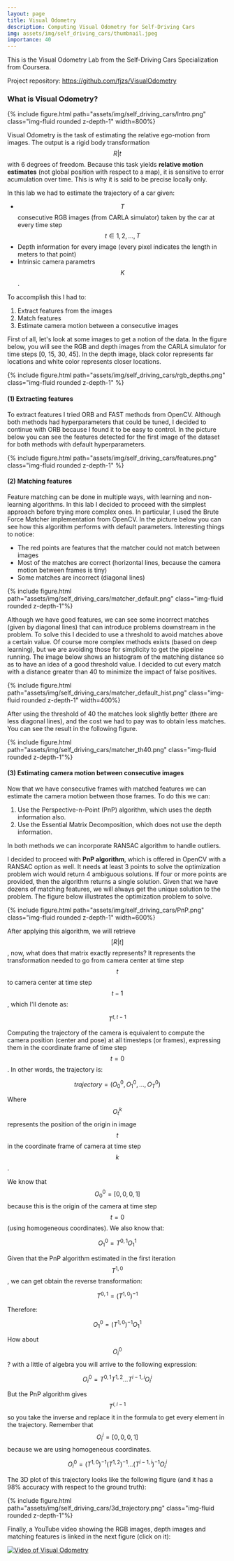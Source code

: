 ```yaml
---
layout: page
title: Visual Odometry
description: Computing Visual Odometry for Self-Driving Cars
img: assets/img/self_driving_cars/thumbnail.jpeg
importance: 40
---
```


This is the Visual Odometry Lab from the Self-Driving Cars Specialization from Coursera.

Project repository: <https://github.com/fjzs/VisualOdometry>

### **What is Visual Odometry?**

<div class="row"><div class="col-sm mt-3 mt-md-0 text-center">
    {% include figure.html path="assets/img/self_driving_cars/Intro.png" class="img-fluid rounded z-depth-1" width=800%}
</div></div>


Visual Odometry is the task of estimating the relative ego-motion from images. The output is a rigid body transformation 
$$R|t$$ with 6 degrees of freedom. Because this task yields **relative motion estimates** (not global position with respect to a map), it is sensitive to error acumulation over time. This is why it is said to be precise locally only.


In this lab we had to estimate the trajectory of a car given:
* $$T$$ consecutive RGB images (from CARLA simulator) taken by the car at every time step $$t\in{1,2,...,T}$$
* Depth information for every image (every pixel indicates the length in meters to that point)
* Intrinsic camera parametrs $$K$$.

To accomplish this I had to:
1. Extract features from the images
2. Match features
3. Estimate camera motion between a consecutive images

First of all, let's look at some images to get a notion of the data. In the figure below, you will see the RGB and depth images from the CARLA simulator for time steps [0, 15, 30, 45]. In the depth image, black color represents far locations and white color represents closer locations.
<div class="row"><div class="col-sm mt-3 mt-md-0 text-center">
    {% include figure.html path="assets/img/self_driving_cars/rgb_depths.png" class="img-fluid rounded z-depth-1" %}
</div></div>

#### (1) Extracting features
To extract features I tried ORB and FAST methods from OpenCV. Although both methods had hyperparameters that could be tuned, I decided to continue with ORB because I found it to be easy to control. In the picture below you can see the features detected for the first image of the dataset for both methods with default hyperparameters.
<div class="row"><div class="col-sm mt-3 mt-md-0">
    {% include figure.html path="assets/img/self_driving_cars/features.png" class="img-fluid rounded z-depth-1" %}
</div></div>

#### (2) Matching features
Feature matching can be done in multiple ways, with learning and non-learning algorithms. In this lab I decided to proceed with the simplest approach before trying more complex ones. In particular, I used the Brute Force Matcher implementation from OpenCV. In the picture below you can see how this algorithm performs with default parameters. Interesting things to notice:
* The red points are features that the matcher could not match between images
* Most of the matches are correct (horizontal lines, because the camera motion between frames is tiny)
* Some matches are incorrect (diagonal lines)

<div class="row"><div class="col-sm mt-3 mt-md-0">
    {% include figure.html path="assets/img/self_driving_cars/matcher_default.png" class="img-fluid rounded z-depth-1"%}
</div></div>

Although we have good features, we can see some incorrect matches (given by diagonal lines) that can introduce problems downstream in the problem. To solve this I decided to use a threshold to avoid matches above a certain value. Of course more complex methods exists (based on deep learning), but we are avoiding those for simplicity to get the pipeline running. The image below shows an histogram of the matching distance so as to have an idea of a good threshold value. I decided to cut every match with a distance greater than 40 to minimize the impact of false positives.

<div class="row"><div class="col-sm mt-3 mt-md-0 text-center">
    {% include figure.html path="assets/img/self_driving_cars/matcher_default_hist.png" class="img-fluid rounded z-depth-1" width=400%}
</div></div>

After using the threshold of 40 the matches look slightly better (there are less diagonal lines), and the cost we had to pay was to obtain less matches. You can see the result in the following figure.

<div class="row"><div class="col-sm mt-3 mt-md-0 text-center">
    {% include figure.html path="assets/img/self_driving_cars/matcher_th40.png" class="img-fluid rounded z-depth-1"%}
</div></div>

#### (3) Estimating camera motion between consecutive images
Now that we have consecutive frames with matched features we can estimate the camera motion between those frames. To do this we can:
1. Use the Perspective-n-Point (PnP) algorithm, which uses the depth information also.
2. Use the Essential Matrix Decomposition, which does not use the depth information.

In both methods we can incorporate RANSAC algorithm to handle outliers.

I decided to proceed with **PnP algorithm**, which is offered in OpenCV with a RANSAC option as well. It needs at least 3 points to solve the optimization problem wich would return 4 ambiguous solutions. If four or more points are provided, then the algorithm returns a single solution. Given that we have dozens of matching features, we will always get the unique solution to the problem. The figure below illustrates the optimization problem to solve.
<div class="row"><div class="col-sm mt-3 mt-md-0 text-center">
    {% include figure.html path="assets/img/self_driving_cars/PnP.png" class="img-fluid rounded z-depth-1" width=600%}
</div></div>

After applying this algorithm, we will retrieve $$[R|t]$$, now, what does that matrix exactly represents?
It represents the transformation needed to go from camera center at time step $$t$$ to camera center at time step $$t-1$$, which I'll denote as:

$$T^{t, t-1}$$

Computing the trajectory of the camera is equivalent to compute the camera position (center and pose) at all timesteps (or frames), expressing them in the coordinate frame of time step $$t=0$$. In other words, the trajectory is:

$$trajectory=(O_0^0, O_1^0,...,O_T^0)$$

Where $$O_t^k$$ represents the position of the origin in image $$t$$ in the coordinate frame of camera at time step $$k$$.

We know that $$O_0^0=[0,0,0,1]$$ because this is the origin of the camera at time step $$t=0$$ (using homogeneous coordinates). We also know that:

$$O_1^0=T^{0,1}O_1^1$$

Given that the PnP algorithm estimated in the first iteration $$T^{1,0}$$, we can get obtain the reverse transformation:

$$T^{0,1}=(T^{1,0})^{-1}$$

Therefore:

$$O_1^0 =(T^{1,0})^{-1}O_1^1$$

How about $$O^0_i$$? with a little of algebra you will arrive to the following expression:

$$O_i^0 = T^{0,1}T^{1,2}...T^{i-1,i}O_i^i$$

But the PnP algorithm gives $$T^{i,i-1}$$ so you take the inverse and replace it in the formula to get every element in the trajectory. Remember that $$O_i^i=[0,0,0,1]$$ because we are using homogeneous coordinates.

$$O_i^0 = (T^{1,0})^{-1}(T^{1,2})^{-1}...(T^{i-1,i})^{-1}O_i^i$$

The 3D plot of this trajectory looks like the following figure (and it has a 98% accuracy with respect to the ground truth):
<div class="row"><div class="col-sm mt-3 mt-md-0 text-center">
    {% include figure.html path="assets/img/self_driving_cars/3d_trajectory.png" class="img-fluid rounded z-depth-1"%}
</div></div>

Finally, a YouTube video showing the RGB images, depth images and matching features is linked in the next figure (click on it):

[![Video of Visual Odometry](https://img.youtube.com/vi/F2JM57lX4nk/0.jpg)](https://www.youtube.com/watch?v=F2JM57lX4nk)